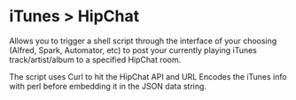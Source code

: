 # iTunes > HipChat

Allows you to trigger a shell script through the interface of your choosing (Alfred, Spark, Automator, etc) to post your currently playing iTunes track/artist/album to a specified HipChat room.

The script uses Curl to hit the HipChat API and URL Encodes the iTunes info with perl before embedding it in the JSON data string.